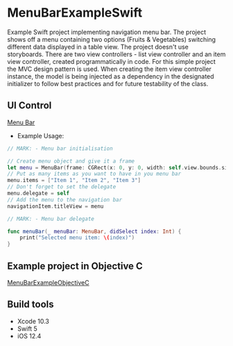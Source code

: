 # MenuBarExampleSwift

Example Swift project implementing navigation menu bar. The project shows off a menu containing two options (Fruits & Vegetables) switching different data displayed in a table view. The project doesn't use storyboards. There are two view controllers - list view controller and an item view controller, created programmatically in code. For this simple project the MVC design pattern is used. When creating the item view controller instance, the model is being injected as a dependency in the designated initializer to follow best practices and for future testability of the class.

## UI Control

[Menu Bar](https://github.com/stellz/MenuBar)

* Example Usage:
```swift
// MARK: - Menu bar initialisation

// Create menu object and give it a frame
let menu = MenuBar(frame: CGRect(x: 0, y: 0, width: self.view.bounds.size.width - 2*15, height: navigationController?.navigationBar.intrinsicContentSize.height ?? 0)) 
// Put as many items as you want to have in you menu bar
menu.items = ["Item 1", "Item 2", "Item 3"] 
// Don't forget to set the delegate
menu.delegate = self 
// Add the menu to the navigation bar
navigationItem.titleView = menu 

// MARK: - Menu bar delegate

func menuBar(_ menuBar: MenuBar, didSelect index: Int) {
    print("Selected menu item: \(index)")
}
```

## Example project in Objective C

[MenuBarExampleObjectiveC](https://github.com/stellz/MenuBarExampleObjectiveC)

## Build tools

* Xcode 10.3
* Swift 5
* iOS 12.4
